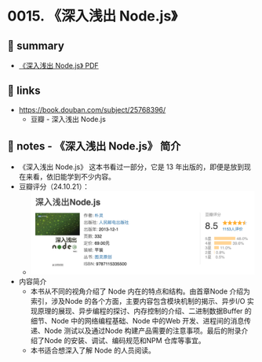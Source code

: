 # 0015. 《深入浅出 Node.js》

## 📝 summary

- [《深入浅出 Node.js》 PDF](./深入浅出Node.js.pdf)

## 🔗 links

- https://book.douban.com/subject/25768396/
  - 豆瓣 - 深入浅出 Node.js

## 📒 notes - 《深入浅出 Node.js》 简介

- 《深入浅出 Node.js》 这本书看过一部分，它是 13 年出版的，即便是放到现在来看，依旧能学到不少内容。
- 豆瓣评分（24.10.21）：
  - ![](md-imgs/2024-10-21-02-35-32.png)
- 内容简介
  - 本书从不同的视角介绍了 Node 内在的特点和结构。由首章Node 介绍为索引，涉及Node 的各个方面，主要内容包含模块机制的揭示、异步I/O 实现原理的展现、异步编程的探讨、内存控制的介绍、二进制数据Buffer 的细节、Node 中的网络编程基础、Node 中的Web 开发、进程间的消息传递、Node 测试以及通过Node 构建产品需要的注意事项。最后的附录介绍了Node 的安装、调试、编码规范和NPM 仓库等事宜。
  - 本书适合想深入了解 Node 的人员阅读。